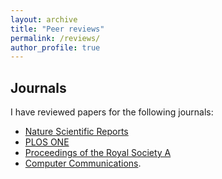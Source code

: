 ```yaml
---
layout: archive
title: "Peer reviews"
permalink: /reviews/
author_profile: true
---
```


## Journals
I have reviewed papers for the following journals: 
* [Nature Scientific Reports](https://www.nature.com/srep/)
* [PLOS ONE](https://journals.plos.org/plosone/)
* [Proceedings of the Royal Society A](https://royalsocietypublishing.org/journal/rspa)
* [Computer Communications](https://www.journals.elsevier.com/computer-communications).